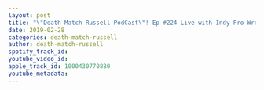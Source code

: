 ```yaml
---
layout: post
title: "\"Death Match Russell PodCast\"! Ep #224 Live with Indy Pro Wrestler \" Mr Wrestling Jeremy Rage\"! Tune in!"
date: 2019-02-28
categories: death-match-russell
author: death-match-russell
spotify_track_id: 
youtube_video_id: 
apple_track_id: 1000430770880
youtube_metadata: 
---
```

